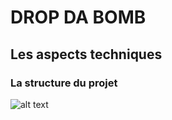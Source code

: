 # DROP DA BOMB
## Les aspects techniques

### La structure du projet
![alt text](https://github.com/LucasL13/WORK-L3/tree/master/DDB/Documentation/Documentation%20Officielle/SCHEMA_STRUCTURE.png "Logo Title Text 1")
